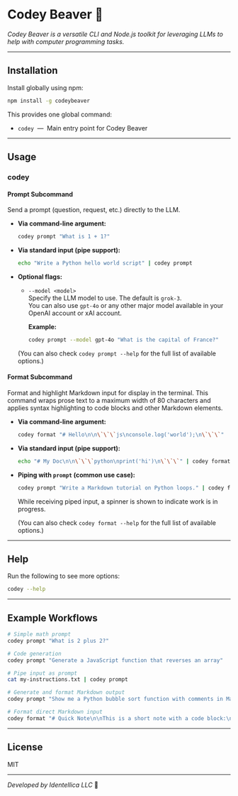 # Codey Beaver 🦫

_Codey Beaver is a versatile CLI and Node.js toolkit for leveraging LLMs to help
with computer programming tasks._

---

## Installation

Install globally using npm:

```sh
npm install -g codeybeaver
```

This provides one global command:

- `codey` &nbsp;—&nbsp; Main entry point for Codey Beaver

---

## Usage

### **codey**

#### Prompt Subcommand

Send a prompt (question, request, etc.) directly to the LLM.

- **Via command-line argument:**

  ```sh
  codey prompt "What is 1 + 1?"
  ```

- **Via standard input (pipe support):**

  ```sh
  echo "Write a Python hello world script" | codey prompt
  ```

- **Optional flags:**

  - `--model <model>`  
    Specify the LLM model to use. The default is `grok-3`.  
    You can also use `gpt-4o` or any other major model available in your OpenAI
    account or xAI account.

    **Example:**

    ```sh
    codey prompt --model gpt-4o "What is the capital of France?"
    ```

  (You can also check `codey prompt --help` for the full list of available
  options.)

#### Format Subcommand

Format and highlight Markdown input for display in the terminal. This command
wraps prose text to a maximum width of 80 characters and applies syntax
highlighting to code blocks and other Markdown elements.

- **Via command-line argument:**

  ```sh
  codey format "# Hello\n\n\`\`\`js\nconsole.log('world');\n\`\`\`"
  ```

- **Via standard input (pipe support):**

  ```sh
  echo "# My Doc\n\n\`\`\`python\nprint('hi')\n\`\`\`" | codey format
  ```

- **Piping with `prompt` (common use case):**

  ```sh
  codey prompt "Write a Markdown tutorial on Python loops." | codey format
  ```

  While receiving piped input, a spinner is shown to indicate work is in
  progress.

  (You can also check `codey format --help` for the full list of available
  options.)

---

## Help

Run the following to see more options:

```sh
codey --help
```

---

## Example Workflows

```sh
# Simple math prompt
codey prompt "What is 2 plus 2?"

# Code generation
codey prompt "Generate a JavaScript function that reverses an array"

# Pipe input as prompt
cat my-instructions.txt | codey prompt

# Generate and format Markdown output
codey prompt "Show me a Python bubble sort function with comments in Markdown." | codey format

# Format direct Markdown input
codey format "# Quick Note\n\nThis is a short note with a code block:\n\n\`\`\`bash\necho 'Hello, World!'\n\`\`\`"
```

---

## License

MIT

---

_Developed by Identellica LLC_ 🦫
